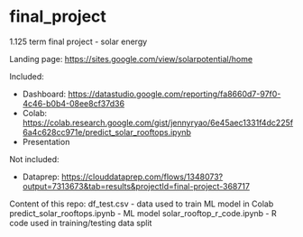 # final_project
1.125 term final project - solar energy

Landing page: https://sites.google.com/view/solarpotential/home

Included:
- Dashboard: https://datastudio.google.com/reporting/fa8660d7-97f0-4c46-b0b4-08ee8cf37d36
- Colab: https://colab.research.google.com/gist/jennyryao/6e45aec1331f4dc225f6a4c628cc971e/predict_solar_rooftops.ipynb
- Presentation

Not included:
- Dataprep: https://clouddataprep.com/flows/1348073?output=7313673&tab=results&projectId=final-project-368717

Content of this repo:
df_test.csv - data used to train ML model in Colab
predict_solar_rooftops.ipynb - ML model
solar_rooftop_r_code.ipynb - R code used in training/testing data split
